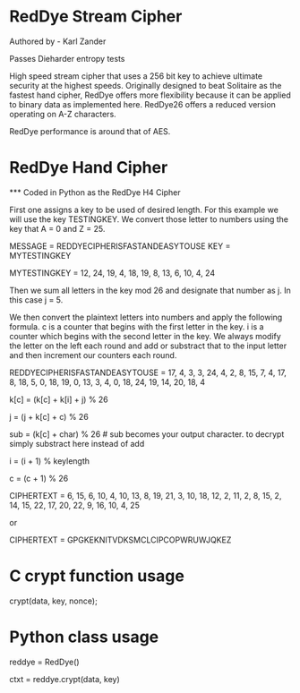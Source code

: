 # RedDye Stream Cipher

Authored by - Karl Zander

Passes Dieharder entropy tests

High speed stream cipher that uses a 256 bit key to achieve ultimate security at the highest speeds.  Originally designed to beat Solitaire as the fastest hand cipher, RedDye offers more flexibility because it can be applied to binary data as implemented here.  RedDye26 offers a reduced version operating on A-Z characters.

RedDye performance is around that of AES.

# RedDye Hand Cipher

*** Coded in Python as the RedDye H4 Cipher

First one assigns a key to be used of desired length.  For this example we will use the key TESTINGKEY.  We convert those letter to numbers using the key that A = 0 and Z = 25.

MESSAGE = REDDYECIPHERISFASTANDEASYTOUSE
KEY = MYTESTINGKEY

MYTESTINGKEY = 12, 24, 19, 4, 18, 19, 8, 13, 6, 10, 4, 24

Then we sum all letters in the key mod 26 and designate that number as j.  In this case j = 5.

We then convert the plaintext letters into numbers and apply the following formula. c is a counter that begins with the first letter in the key.  i is a counter which begins with the second letter in the key.  We always modify the letter on the left each round and add or substract that to the input letter and then increment our counters each round.

REDDYECIPHERISFASTANDEASYTOUSE = 17, 4, 3, 3, 24, 4, 2, 8, 15, 7, 4, 17, 8, 18, 5, 0, 18, 19, 0, 13, 3, 4, 0, 18, 24, 19, 14, 20, 18, 4

k[c] = (k[c] + k[i] + j) % 26

j = (j + k[c] + c) % 26

sub = (k[c] + char) % 26  # sub becomes your output character.  to decrypt simply substract here instead of add

i = (i + 1) % keylength

c = (c + 1) % 26

CIPHERTEXT = 6, 15, 6, 10, 4, 10, 13, 8, 19, 21, 3, 10, 18, 12, 2, 11, 2, 8, 15, 2, 14, 15, 22, 17, 20, 22, 9, 16, 10, 4, 25

or

CIPHERTEXT = GPGKEKNITVDKSMCLCIPCOPWRUWJQKEZ

# C crypt function usage

crypt(data, key, nonce);


# Python class usage
reddye = RedDye()

ctxt = reddye.crypt(data, key)
